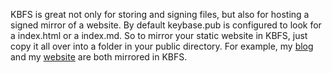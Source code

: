 <!-- 
.. title: Website Hosting with KBFS
.. slug: website-hosting-with-kbfs
.. date: 2016-02-18 17:56:33 UTC-05:00
.. tags: 
.. category: 
.. link: 
.. description: 
.. type: text
-->

KBFS is great not only for storing and signing files, but also for hosting a signed mirror of a website. By default keybase.pub is configured to look for a index.html or a index.md. So to mirror your static website in KBFS, just copy it all over into a folder in your public directory. For example, my [blog](https://dworken.keybase.pub/blog/) and my [website](https://dworken.keybase.pub/website/index.html) are both mirrored in KBFS. 
